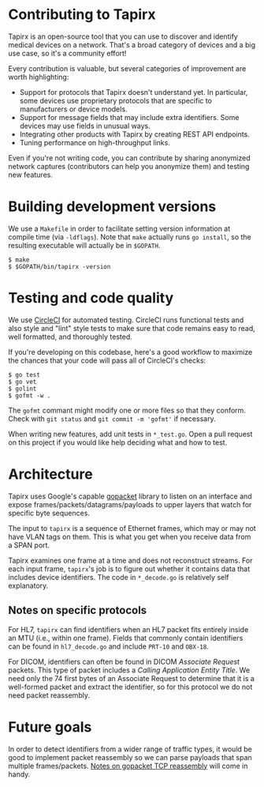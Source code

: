 # Contributing to Tapirx

Tapirx is an open-source tool that you can use to discover and identify medical
devices on a network. That's a broad category of devices and a big use case, so
it's a community effort!

Every contribution is valuable, but several categories of improvement are worth
highlighting:

- Support for protocols that Tapirx doesn't understand yet. In particular, some
  devices use proprietary protocols that are specific to manufacturers or
  device models.
- Support for message fields that may include extra identifiers. Some devices
  may use fields in unusual ways.
- Integrating other products with Tapirx by creating REST API endpoints.
- Tuning performance on high-throughput links.

Even if you're not writing code, you can contribute by sharing anonymized
network captures (contributors can help you anonymize them) and testing new
features.

# Building development versions

We use a `Makefile` in order to facilitate setting version information at
compile time (via `-ldflags`). Note that `make` actually runs `go install`, so
the resulting executable will actually be in `$GOPATH`.

    $ make
    $ $GOPATH/bin/tapirx -version

# Testing and code quality

We use [CircleCI](https://circleci.com/gh/virtalabs/tapirx) for automated testing.
CircleCI runs functional tests and also style and "lint" style tests to make sure
that code remains easy to read, well formatted, and thoroughly tested.

If you're developing on this codebase, here's a good workflow to maximize the
chances that your code will pass all of CircleCI's checks:

    $ go test
    $ go vet
    $ golint
    $ gofmt -w .

The `gofmt` commant might modify one or more files so that they conform.  Check
with `git status` and `git commit -m 'gofmt'` if necessary.

When writing new features, add unit tests in `*_test.go`. Open a pull request
on this project if you would like help deciding what and how to test.

# Architecture

Tapirx uses Google's capable [gopacket](https://github.com/google/gopacket)
library to listen on an interface and expose frames/packets/datagrams/payloads
to upper layers that watch for specific byte sequences.

The input to `tapirx` is a sequence of Ethernet frames, which may or may not
have VLAN tags on them.  This is what you get when you receive data from a SPAN
port.

Tapirx examines one frame at a time and does not reconstruct streams.  For each
input frame, `tapirx`'s job is to figure out whether it contains data that
includes device identifiers. The code in `*_decode.go` is relatively self
explanatory.

## Notes on specific protocols

For HL7, `tapirx` can find identifiers when an HL7 packet fits entirely inside
an MTU (i.e., within one frame). Fields that commonly contain identifiers can
be found in `hl7_decode.go` and include `PRT-10` and `OBX-18`.

For DICOM, identifiers can often be found in DICOM _Associate Request_ packets.
This type of packet includes a _Calling Application Entity Title_.  We need
only the 74 first bytes of an Associate Request to determine that it is a
well-formed packet and extract the identifier, so for this protocol we do not
need packet reassembly.

# Future goals

In order to detect identifiers from a wider range of traffic types, it would be
good to implement packet reassembly so we can parse payloads that span multiple
frames/packets.  [Notes on gopacket TCP
reassembly](https://godoc.org/github.com/google/gopacket/tcpassembly) will come
in handy.
